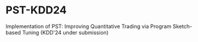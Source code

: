 # PST-KDD24
Implementation of PST: Improving Quantitative Trading via Program Sketch-based Tuning (KDD'24 under submission)
